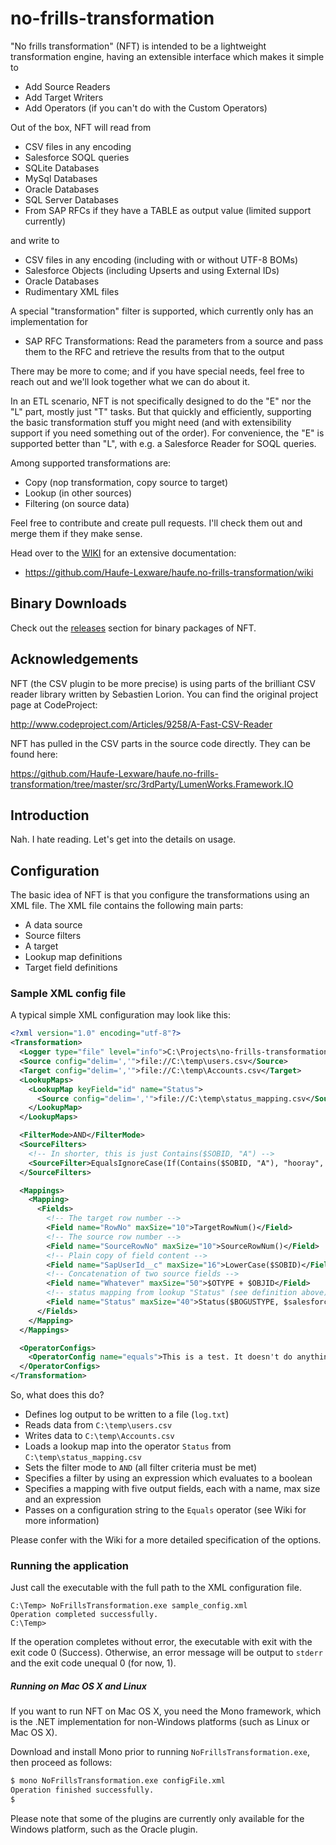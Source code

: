 # no-frills-transformation

"No frills transformation" (NFT) is intended to be a lightweight transformation engine, having an extensible interface which makes it simple to

* Add Source Readers
* Add Target Writers
* Add Operators (if you can't do with the Custom Operators)

Out of the box, NFT will read from

* CSV files in any encoding
* Salesforce SOQL queries
* SQLite Databases
* MySql Databases
* Oracle Databases
* SQL Server Databases
* From SAP RFCs if they have a TABLE as output value (limited support currently)

and write to

* CSV files in any encoding (including with or without UTF-8 BOMs)
* Salesforce Objects (including Upserts and using External IDs)
* Oracle Databases
* Rudimentary XML files

A special "transformation" filter is supported, which currently only has an implementation for

* SAP RFC Transformations: Read the parameters from a source and pass them to the RFC and retrieve the results from that to the output

There may be more to come; and if you have special needs, feel free to reach out and we'll look together what we can do about it.

In an ETL scenario, NFT is not specifically designed to do the "E" nor the "L" part, mostly just "T" tasks. But that quickly and efficiently, supporting the basic transformation stuff you might need (and with extensibility support if you need something out of the order). For convenience, the "E" is supported better than "L", with e.g. a Salesforce Reader for SOQL queries.
 
Among supported transformations are:

* Copy (nop transformation, copy source to target)
* Lookup (in other sources)
* Filtering (on source data)

Feel free to contribute and create pull requests. I'll check them out and merge them if they make sense.

Head over to the [WIKI](https://github.com/Haufe-Lexware/haufe.no-frills-transformation/wiki) for an extensive documentation:

* https://github.com/Haufe-Lexware/haufe.no-frills-transformation/wiki

## Binary Downloads

Check out the [releases](https://github.com/Haufe-Lexware/haufe.no-frills-transformation/releases) section for binary
packages of NFT.

## Acknowledgements

NFT (the CSV plugin to be more precise) is using parts of the brilliant CSV reader library written by Sebastien Lorion. You can find the original project page at CodeProject:

http://www.codeproject.com/Articles/9258/A-Fast-CSV-Reader

NFT has pulled in the CSV parts in the source code directly. They can be found here:

https://github.com/Haufe-Lexware/haufe.no-frills-transformation/tree/master/src/3rdParty/LumenWorks.Framework.IO

## Introduction

Nah. I hate reading. Let's get into the details on usage.

## Configuration

The basic idea of NFT is that you configure the transformations using an XML file. The XML file contains
the following main parts:

* A data source
* Source filters
* A target
* Lookup map definitions
* Target field definitions

### Sample XML config file

A typical simple XML configuration may look like this:

```xml
<?xml version="1.0" encoding="utf-8"?>
<Transformation>
  <Logger type="file" level="info">C:\Projects\no-frills-transformation\scratch\log.txt</Logger>
  <Source config="delim=','">file://C:\temp\users.csv</Source>
  <Target config="delim=','">file://C:\temp\Accounts.csv</Target>
  <LookupMaps>
    <LookupMap keyField="id" name="Status">
      <Source config="delim=','">file://C:\temp\status_mapping.csv</Source>
    </LookupMap>
  </LookupMaps>

  <FilterMode>AND</FilterMode>
  <SourceFilters>
    <!-- In shorter, this is just Contains($SOBID, "A") -->
    <SourceFilter>EqualsIgnoreCase(If(Contains($SOBID, "A"), "hooray", "boo"), "HooRay")</SourceFilter>
  </SourceFilters>

  <Mappings>
    <Mapping>
      <Fields>
        <!-- The target row number -->
        <Field name="RowNo" maxSize="10">TargetRowNum()</Field>
        <!-- The source row number -->
        <Field name="SourceRowNo" maxSize="10">SourceRowNum()</Field>
        <!-- Plain copy of field content -->
        <Field name="SapUserId__c" maxSize="16">LowerCase($SOBID)</Field>
        <!-- Concatenation of two source fields -->
        <Field name="Whatever" maxSize="50">$OTYPE + $OBJID</Field>
        <!-- status mapping from lookup "Status" (see definition above) -->
        <Field name="Status" maxSize="40">Status($BOGUSTYPE, $salesforce_status)</Field>
      </Fields>
    </Mapping>
  </Mappings>

  <OperatorConfigs>
    <OperatorConfig name="equals">This is a test. It doesn't do anything.</OperatorConfig>"
  </OperatorConfigs>
</Transformation>
```

So, what does this do?
* Defines log output to be written to a file (`log.txt`)
* Reads data from `C:\temp\users.csv`
* Writes data to `C:\temp\Accounts.csv`
* Loads a lookup map into the operator `Status` from `C:\temp\status_mapping.csv`
* Sets the filter mode to `AND` (all filter criteria must be met)
* Specifies a filter by using an expression which evaluates to a boolean
* Specifies a mapping with five output fields, each with a name, max size and an expression
* Passes on a configuration string to the `Equals` operator (see Wiki for more information)

Please confer with the Wiki for a more detailed specification of the options.


### Running the application

Just call the executable with the full path to the XML configuration file.

```
C:\Temp> NoFrillsTransformation.exe sample_config.xml
Operation completed successfully.
C:\Temp> 
```
If the operation completes without error, the executable with exit with the exit code 0 (Success). Otherwise, an error message will be output to `stderr` and the exit code unequal 0 (for now, 1).

##### Running on Mac OS X and Linux

If you want to run NFT on Mac OS X, you need the Mono framework, which is the .NET implementation for non-Windows platforms (such as Linux or Mac OS X).

Download and install Mono prior to running `NoFrillsTransformation.exe`, then proceed as follows:

```bash
$ mono NoFrillsTransformation.exe configFile.xml
Operation finished successfully.
$
```

Please note that some of the plugins are currently only available for the Windows platform, such as the Oracle plugin.
